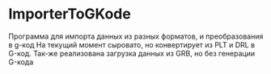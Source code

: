 # ImporterToGKode
Программа для импорта данных из разных форматов, и преобразования в g-код
На текущий момент сыровато, но конвертирует из PLT и DRL в G-код.
Так-же реализована загрузка данных из GRB, но без генерации G-кода
